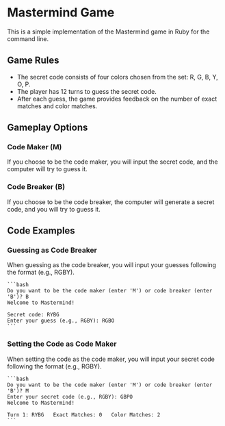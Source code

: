 # Mastermind Game

This is a simple implementation of the Mastermind game in Ruby for the command line.

## Game Rules

- The secret code consists of four colors chosen from the set: R, G, B, Y, O, P.
- The player has 12 turns to guess the secret code.
- After each guess, the game provides feedback on the number of exact matches and color matches.

## Gameplay Options

### Code Maker (M)

If you choose to be the code maker, you will input the secret code, and the computer will try to guess it.

### Code Breaker (B)

If you choose to be the code breaker, the computer will generate a secret code, and you will try to guess it.

## Code Examples

### Guessing as Code Breaker

When guessing as the code breaker, you will input your guesses following the format (e.g., RGBY).

    ```bash
    Do you want to be the code maker (enter 'M') or code breaker (enter 'B')? B
    Welcome to Mastermind!

    Secret code: RYBG
    Enter your guess (e.g., RGBY): RGBO
    ```

### Setting the Code as Code Maker

When setting the code as the code maker, you will input your secret code following the format (e.g., RGBY).

    ```bash
    Do you want to be the code maker (enter 'M') or code breaker (enter 'B')? M
    Enter your secret code (e.g., RGBY): GBPO
    Welcome to Mastermind!

    Turn 1: RYBG   Exact Matches: 0   Color Matches: 2
    ```
